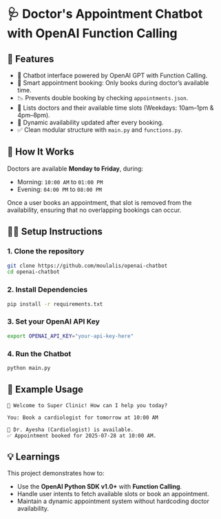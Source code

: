 
# 🩺 Doctor's Appointment Chatbot with OpenAI Function Calling

## 📌 Features

- 🤖 Chatbot interface powered by OpenAI GPT with Function Calling.
- 📅 Smart appointment booking: Only books during doctor’s available time.
- 📉 Prevents double booking by checking `appointments.json`.
- 📖 Lists doctors and their available time slots (Weekdays: 10am–1pm & 4pm–8pm).
- 🔁 Dynamic availability updated after every booking.
- ✅ Clean modular structure with `main.py` and `functions.py`.

## 🧠 How It Works

Doctors are available **Monday to Friday**, during:
- Morning: `10:00 AM` to `01:00 PM`
- Evening: `04:00 PM` to `08:00 PM`

Once a user books an appointment, that slot is removed from the availability, ensuring that no overlapping bookings can occur.

## 🧑‍💻 Setup Instructions

### 1. Clone the repository

```bash
git clone https://github.com/moulalis/openai-chatbot
cd openai-chatbot
```

### 2. Install Dependencies

```bash
pip install -r requirements.txt
```

### 3. Set your OpenAI API Key

```bash
export OPENAI_API_KEY="your-api-key-here"
```

### 4. Run the Chatbot

```bash
python main.py
```

## 📝 Example Usage

```
🤖 Welcome to Super Clinic! How can I help you today?

You: Book a cardiologist for tomorrow at 10:00 AM

🤖 Dr. Ayesha (Cardiologist) is available.
✅ Appointment booked for 2025-07-28 at 10:00 AM.
```


## 💡 Learnings

This project demonstrates how to:
- Use the **OpenAI Python SDK v1.0+** with **Function Calling**.
- Handle user intents to fetch available slots or book an appointment.
- Maintain a dynamic appointment system without hardcoding doctor availability.
